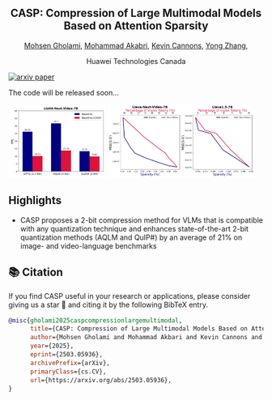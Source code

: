 <div align ="center">

<h2>CASP: Compression of Large Multimodal Models Based on Attention Sparsity</h2>

[Mohsen Gholami](https://scholar.google.ca/citations?hl=en&user=6zlnAJgAAAAJ&view_op=list_works&sortby=pubdate), [Mohammad Akabri](https://scholar.google.ca/citations?user=-88eCXIAAAAJ&hl=en), [Kevin Cannons](https://scholar.google.com/citations?user=2JtzQe4AAAAJ&hl=en), [Yong Zhang](https://scholar.google.ca/citations?user=K2zamrwAAAAJ&hl=en),

Huawei Technologies Canada
</div>


[![arxiv paper](https://img.shields.io/badge/arXiv-Paper-red)](https://arxiv.org/abs/2503.07608)

The code will be released soon...
<p float="left">
  <img src="assets/teaser.png" alt="Image 1" width="38%" />
  <img src="assets/figure_proof.png" alt="Image 2" width="58%" />
</p>

##  Highlights

* CASP proposes a 2-bit compression method for VLMs that is compatible with any quantization technique and enhances state-of-the-art 2-bit quantization methods (AQLM and QuIP#) by an average of 21% on image- and video-language benchmarks
## 📚 Citation
If you find CASP useful in your research or applications, please consider giving us a star &#127775; and citing it by the following BibTeX entry.


```bibtex
@misc{gholami2025caspcompressionlargemultimodal,
      title={CASP: Compression of Large Multimodal Models Based on Attention Sparsity}, 
      author={Mohsen Gholami and Mohammad Akbari and Kevin Cannons and Yong Zhang},
      year={2025},
      eprint={2503.05936},
      archivePrefix={arXiv},
      primaryClass={cs.CV},
      url={https://arxiv.org/abs/2503.05936}, 
}
```
